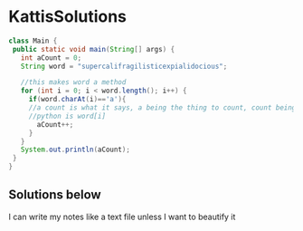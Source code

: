 # KattisSolutions
 
 ```Java
 class Main {
  public static void main(String[] args) {
    int aCount = 0;
    String word = "supercalifragilisticexpialidocious";
 
    //this makes word a method
    for (int i = 0; i < word.length(); i++) {
      if(word.charAt(i)=='a'){
      //a count is what it says, a being the thing to count, count being the action.
      //python is word[i]
        aCount++;
      }
    }
    System.out.println(aCount);
  }
}
 
 
 ```
## Solutions below

I can write my notes like a text file unless I want to beautify it
